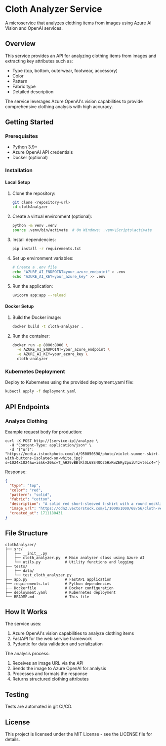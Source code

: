 # Cloth Analyzer Service

A microservice that analyzes clothing items from images using Azure AI Vision and OpenAI services.

## Overview

This service provides an API for analyzing clothing items from images and extracting key attributes such as:
- Type (top, bottom, outerwear, footwear, accessory)
- Color
- Pattern
- Fabric type
- Detailed description

The service leverages Azure OpenAI's vision capabilities to provide comprehensive clothing analysis with high accuracy.

## Getting Started

### Prerequisites

- Python 3.9+
- Azure OpenAI API credentials
- Docker (optional)

### Installation

#### Local Setup

1. Clone the repository:
   ```bash
   git clone <repository-url>
   cd clothAnalyzer
   ```

2. Create a virtual environment (optional):
   ```bash
   python -m venv .venv
   source .venv/bin/activate  # On Windows: .venv\Scripts\activate
   ```

3. Install dependencies:
   ```bash
   pip install -r requirements.txt
   ```

4. Set up environment variables:
   ```bash
   # Create a .env file
   echo "AZURE_AI_ENDPOINT=your_azure_endpoint" > .env
   echo "AZURE_AI_KEY=your_azure_key" >> .env
   ```

5. Run the application:
   ```bash
   uvicorn app:app --reload
   ```

#### Docker Setup

1. Build the Docker image:
   ```bash
   docker build -t cloth-analyzer .
   ```

2. Run the container:
   ```bash
   docker run -p 8000:8000 \
     -e AZURE_AI_ENDPOINT=your_azure_endpoint \
     -e AZURE_AI_KEY=your_azure_key \
     cloth-analyzer
   ```

### Kubernetes Deployment

Deploy to Kubernetes using the provided deployment.yaml file:

```bash
kubectl apply -f deployment.yaml
```

## API Endpoints

### Analyze Clothing

Example request body for production:
```
curl -X POST http://[service-ip]/analyze \
  -H "Content-Type: application/json" \
  -d '{"url": "https://media.istockphoto.com/id/950050590/photo/violet-summer-skirt-with-buttons-isolated-on-white.jpg?s=1024x1024&w=is&k=20&c=T_AH29vBBlKlOL68S40O25HxRwZERy2puiU4zvteic4="}'
```
Response:
```json
{
  "type": "top",
  "color": "red",
  "pattern": "solid",
  "fabric": "cotton",
  "description": "A solid red short-sleeved t-shirt with a round neckline",
  "image_url": "https://cdn2.vectorstock.com/i/1000x1000/68/56/cloth-vector-28966856.jpg",
  "created_at": 1711180431
}
```

## File Structure

```
clothAnalyzer/
├── src/
│   ├── __init__.py
│   ├── cloth_analyzer.py  # Main analyzer class using Azure AI
│   └── utils.py           # Utility functions and logging
├── tests/
│   ├── data/
│   └── test_cloth_analyzer.py
├── app.py                 # FastAPI application
├── requirements.txt       # Python dependencies
├── Dockerfile             # Docker configuration
├── deployment.yaml        # Kubernetes deployment
└── README.md              # This file
```

## How It Works

The service uses:
1. Azure OpenAI's vision capabilities to analyze clothing items
2. FastAPI for the web service framework
3. Pydantic for data validation and serialization

The analysis process:
1. Receives an image URL via the API
2. Sends the image to Azure OpenAI for analysis
3. Processes and formats the response
4. Returns structured clothing attributes

## Testing

Tests are automated in git CI/CD.

## License

This project is licensed under the MIT License - see the LICENSE file for details.